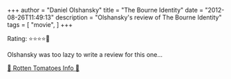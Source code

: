 +++
author = "Daniel Olshansky"
title = "The Bourne Identity"
date = "2012-08-26T11:49:13"
description = "Olshansky's review of The Bourne Identity"
tags = [
    "movie",
]
+++

Rating: ⭐⭐⭐⭐🌟

Olshansky was too lazy to write a review for this one...

[🍅 Rotten Tomatoes Info 🍅](https://www.rottentomatoes.com//m/bourne_identity)